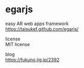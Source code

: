 # egarjs
easy AR web apps framework  
https://taisukef.github.com/egarjs/  

license  
MIT license    

blog  
https://fukuno.jig.jp/2392  

